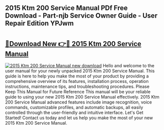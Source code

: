 ## 2015 Ktm 200 Service Manual PDf Free Download - Part-njb Service Owner Guide - User Repair Edition YPJwm

# <h2><a href="http://bc813.oget.top/?id=2015+Ktm+200+Service+Manual">🔗Download New 👉🔴 2015 Ktm 200 Service Manual</a></h2>

[![2015 Ktm 200 Service Manual new download](https://i.imgur.com/5g1atiW.png)](http://bc813.oget.top/?id=2015+Ktm+200+Service+Manual)
Hello and welcome to the user manual for your newly unpacked 2015 Ktm 200 Service Manual. This guide is here to help you make the most of your product by providing a comprehensive overview of its features, installation process, operation instructions, maintenance tips, and troubleshooting procedures. Please Keep This Manual for Future Reference This manual will be your reliable guide to using your new 2015 Ktm 200 Service Manual effectively. 2015 Ktm 200 Service Manual advanced features include image recognition, voice commands, customizable profiles, and automatic backups, all easily controlled through the user-friendly and intuitive interface. Let's Get Started! Contact us today and let us help you make the most of your new 2015 Ktm 200 Service Manual.
